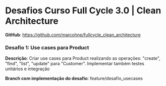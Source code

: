 # Desafios Curso Full Cycle 3.0 | Clean Architecture

**GitHub**: https://github.com/marcohnp/fullcycle_clean_architecture

### Desafio 1: Use cases para Product
**Descrição**: Criar use cases para Product realizando as operações: "create", "find", "list", "update" para "Customer". Implementar também testes unitários e integração  
   
**Branch com implementação do desafio**: feature/desafio_usecases
